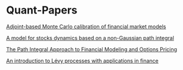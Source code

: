 # Quant-Papers
[Adjoint-based Monte Carlo calibration of financial market models](https://dx.doi.org/10.2139/ssrn.1896329)

[A model for stocks dynamics based on a non-Gaussian path integral](https://arxiv.org/abs/1809.01342)

[The Path Integral Approach to Financial Modeling and Options Pricing](https://doi.org/10.1023/A:1008658226761)

[An introduction to Lévy processes with applications in finance](https://arxiv.org/abs/0804.0482)
